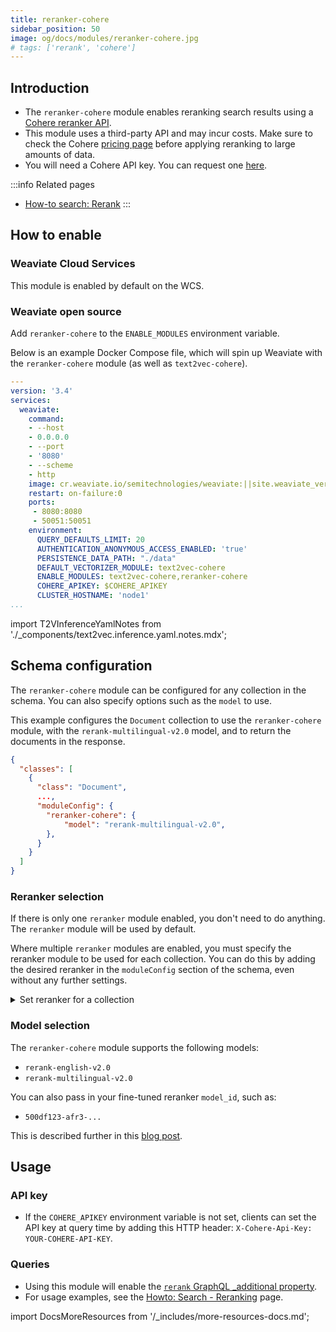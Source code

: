 ```yaml
---
title: reranker-cohere
sidebar_position: 50
image: og/docs/modules/reranker-cohere.jpg
# tags: ['rerank', 'cohere']
---
```


## Introduction

- The `reranker-cohere` module enables reranking search results using a [Cohere reranker API](https://txt.cohere.com/rerank/).
- This module uses a third-party API and may incur costs. Make sure to check the Cohere [pricing page](https://cohere.com/pricing) before applying reranking to large amounts of data.
- You will need a Cohere API key. You can request one [here](https://dashboard.cohere.com/welcome/login).

:::info Related pages
- [How-to search: Rerank](../../search/rerank.md)
:::

## How to enable

### Weaviate Cloud Services

This module is enabled by default on the WCS.

### Weaviate open source

Add `reranker-cohere` to the `ENABLE_MODULES` environment variable.

Below is an example Docker Compose file, which will spin up Weaviate with the `reranker-cohere` module (as well as `text2vec-cohere`).

```yaml
---
version: '3.4'
services:
  weaviate:
    command:
    - --host
    - 0.0.0.0
    - --port
    - '8080'
    - --scheme
    - http
    image: cr.weaviate.io/semitechnologies/weaviate:||site.weaviate_version||
    restart: on-failure:0
    ports:
     - 8080:8080
     - 50051:50051
    environment:
      QUERY_DEFAULTS_LIMIT: 20
      AUTHENTICATION_ANONYMOUS_ACCESS_ENABLED: 'true'
      PERSISTENCE_DATA_PATH: "./data"
      DEFAULT_VECTORIZER_MODULE: text2vec-cohere
      ENABLE_MODULES: text2vec-cohere,reranker-cohere
      COHERE_APIKEY: $COHERE_APIKEY
      CLUSTER_HOSTNAME: 'node1'
...
```

import T2VInferenceYamlNotes from './_components/text2vec.inference.yaml.notes.mdx';

<T2VInferenceYamlNotes apiname="COHERE_APIKEY"/>


## Schema configuration

The `reranker-cohere` module can be configured for any collection in the schema. You can also specify options such as the `model` to use.

This example configures the `Document` collection to use the `reranker-cohere` module, with the `rerank-multilingual-v2.0` model, and to return the documents in the response.

```json
{
  "classes": [
    {
      "class": "Document",
      ...,
      "moduleConfig": {
        "reranker-cohere": {
            "model": "rerank-multilingual-v2.0",
        },
      }
    }
  ]
}
```


### Reranker selection

If there is only one `reranker` module enabled, you don't need to do anything. The `reranker` module will be used by default.

Where multiple `reranker` modules are enabled, you must specify the reranker module to be used for each collection. You can do this by adding the desired reranker in the `moduleConfig` section of the schema, even without any further settings.

<details>
  <summary>Set reranker for a collection</summary>

```json
{
  "classes": [
    {
      "class": "Document",
      ...,
      "moduleConfig": {
        "reranker-cohere": {},  // This will configure the 'Document' collection to use the 'reranker-cohere' module
      }
    }
  ]
}
```

</details>

### Model selection

The `reranker-cohere` module supports the following models:

- `rerank-english-v2.0`
- `rerank-multilingual-v2.0`

You can also pass in your fine-tuned reranker `model_id`, such as:

- `500df123-afr3-...`


This is described further in this [blog post](/blog/fine-tuning-coheres-reranker).


## Usage

### API key

* If the `COHERE_APIKEY` environment variable is not set, clients can set the API key at query time by adding this HTTP header: `X-Cohere-Api-Key: YOUR-COHERE-API-KEY`.

### Queries

* Using this module will enable the [`rerank` GraphQL _additional property](../../api/graphql/additional-properties.md#rerank).
* For usage examples, see the [Howto: Search - Reranking](../../search/rerank.md) page.



import DocsMoreResources from '/_includes/more-resources-docs.md';

<DocsMoreResources />
